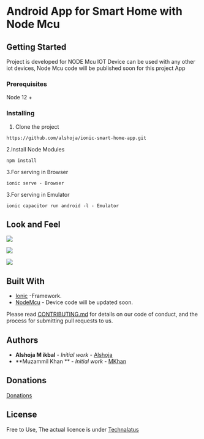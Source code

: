 
# Android App for Smart Home with Node Mcu

## Getting Started

Project is developed for NODE Mcu IOT Device can be used with any other iot devices, Node Mcu code will be published soon for this project App
### Prerequisites

Node 12 +


### Installing

1. Clone the project

```
https://github.com/alshoja/ionic-smart-home-app.git
```
2.Install Node Modules

    npm install
    
3.For serving in Browser

	ionic serve - Browser
  
3.For serving in Emulator

	ionic capacitor run android -l - Emulator
  


## Look and Feel

<a target="_blank" href="#"><img src="https://i.ibb.co/D42KJ5C/iot1.png"/></a>

<a target="_blank" href="#"><img src="https://i.ibb.co/ctSGcsS/iot2.png"/></a>

<a target="_blank" href="#"><img src="https://i.ibb.co/pLfjb5Z/iot3.png"/></a>
  




## Built With

* [Ionic](https://ionicframework.com/) -Framework.
* [NodeMcu](https://www.nodemcu.com/index_en.html) - Device code will be updated soon.






Please read [CONTRIBUTING.md](https://github.com/alshoja/Income-Expence-Manager/blob/master/CODE_OF_CONDUCT.md) for details on our code of conduct, and the process for submitting pull requests to us.


## Authors

* **Alshoja M ikbal** - *Initial work* - [Alshoja ](https://github.com/alshoja)
* **Muzammil Khan ** - *Initial work* - [MKhan ](https://github.com/muzammilmkhan)


## Donations
[Donations](https://www.paypal.me/alshoja)





## License

Free to Use, The actual licence is under [Technalatus](http://technalatus.com/)


